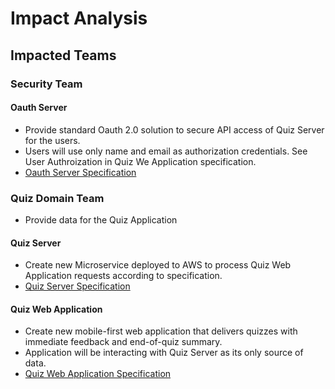 # Impact Analysis

## Impacted Teams

### Security Team

#### Oauth Server
- Provide standard Oauth 2.0 solution to secure API access of Quiz Server for the users.
- Users will use only name and email as authorization credentials. See User Authroization in Quiz We Application specification.
- [Oauth Server Specification](../../3_functional_specifications/31_oauth_server/oath_server_spec.md)

### Quiz Domain Team
- Provide data for the Quiz Application

#### Quiz Server
- Create new Microservice deployed to AWS to process Quiz Web Application requests according to specification.
- [Quiz Server Specification](../../3_functional_specifications/32_quiz_server/quiz_server_spec.md)

#### Quiz Web Application
- Create new mobile-first web application that delivers quizzes with immediate feedback and end-of-quiz summary.
- Application will be interacting with Quiz Server as its only source of data.
- [Quiz Web Application Specification](../../3_functional_specifications/33_quiz_web_application/quiz_web_application_spec.md)